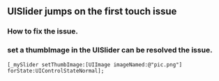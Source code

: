 ## UISlider jumps on the first touch issue
### How to fix the issue.
### set a thumbImage in the UISlider can be resolved the issue.
``
 [_mySlider setThumbImage:[UIImage imageNamed:@"pic.png"] forState:UIControlStateNormal];
``
